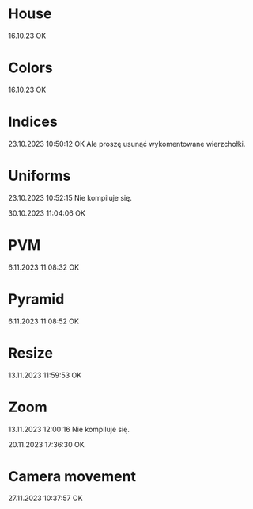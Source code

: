 # House

16.10.23 OK

# Colors 

16.10.23 OK

# Indices

23.10.2023 10:50:12 OK
Ale proszę usunąć wykomentowane wierzchołki.

# Uniforms

23.10.2023 10:52:15
Nie kompiluje się.

30.10.2023 11:04:06 OK

# PVM

6.11.2023 11:08:32 OK

# Pyramid

6.11.2023 11:08:52 OK

# Resize

13.11.2023 11:59:53 OK

# Zoom

13.11.2023 12:00:16
Nie kompiluje się. 

20.11.2023 17:36:30 OK 

# Camera movement 

27.11.2023 10:37:57 OK










